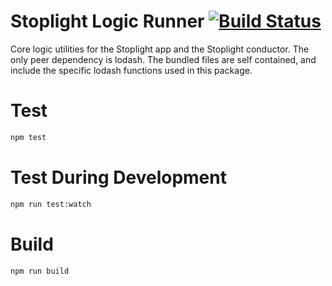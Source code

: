 # Stoplight Logic Runner [![Build Status](https://travis-ci.org/stoplightio/logic-runner.svg)](https://travis-ci.org/stoplightio/logic-runner)

Core logic utilities for the Stoplight app and the Stoplight conductor. The only peer dependency is lodash. The bundled files are self contained, and include the specific lodash functions used in this package.

# Test

```bash
npm test
```

# Test During Development

```bash
npm run test:watch
```

# Build

```
npm run build
```
